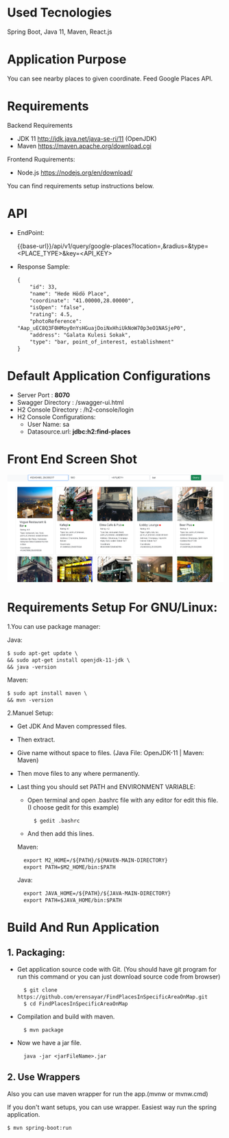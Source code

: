 # Used Tecnologies
Spring Boot, Java 11, Maven, React.js

# Application Purpose
You can see nearby places to given coordinate. Feed Google Places API. 

# Requirements

Backend Requirements

* JDK 11 http://jdk.java.net/java-se-ri/11 (OpenJDK)
* Maven https://maven.apache.org/download.cgi

Frontend Ruquirements:

* Node.js https://nodejs.org/en/download/

    
You can find requirements setup instructions below.


# API

* EndPoint:

    {{base-url}}/api/v1/query/google-places?location=<LATITUDE>,<LONGITUDE>&radius=<RADIUS>&type=<PLACE_TYPE>&key=<API_KEY>

* Response Sample: 

    ```
    {
        "id": 33,
        "name": "Hede Hödö Place",
        "coordinate": "41.00000,28.00000",
        "isOpen": "false",
        "rating": 4.5,
        "photoReference": "Aap_uEC8Q3F0HMoy0nYsHGuajDoiNxHhiUkNoW70p3eO1NASjeP0",
        "address": "Galata Kulesi Sokak",
        "type": "bar, point_of_interest, establishment"
    }
    ```

# Default Application Configurations

* Server Port : <b>8070</b>
* Swagger Directory : /swagger-ui.html
* H2 Console Directory : /h2-console/login
* H2 Console Configurations:
    * User Name: sa
    * Datasource.url: <b>jdbc:h2:find-places</b>

# Front End Screen Shot
![h2-db-config](./dev-doc/fe-ss1.png)




# Requirements Setup For GNU/Linux:


1.You can use package manager:

Java:

    $ sudo apt-get update \
    && sudo apt-get install openjdk-11-jdk \
    && java -version

Maven:

    $ sudo apt install maven \
    && mvn -version

2.Manuel Setup:

* Get JDK And Maven compressed files.

* Then extract.

* Give name without space to files. (Java File: OpenJDK-11 | Maven: Maven)

* Then move files to any where permanently.

* Last thing you should set PATH and ENVIRONMENT VARIABLE:

    * Open terminal and open .bashrc file with any editor for edit this file. (I choose gedit for this example)

            $ gedit .bashrc

    * And then add this lines.        


    Maven:

        export M2_HOME=/${PATH}/${MAVEN-MAIN-DIRECTORY}
        export PATH=$M2_HOME/bin:$PATH

    Java:        

        export JAVA_HOME=/${PATH}/${JAVA-MAIN-DIRECTORY}
        export PATH=$JAVA_HOME/bin:$PATH

# Build And Run Application

## 1. Packaging:
* Get application source code with Git. (You should have git program for run this command or you can just download source code from browser)

        $ git clone https://github.com/erensayar/FindPlacesInSpecificAreaOnMap.git
        $ cd FindPlacesInSpecificAreaOnMap

* Compilation and build with maven.
    
        $ mvn package
    
* Now we have a jar file.

        java -jar <jarFileName>.jar
        
## 2. Use Wrappers
Also you can use maven wrapper for run the app.(mvnw or mvnw.cmd)

If you don't want setups, you can use wrapper. Easiest way run the spring application.

    $ mvn spring-boot:run